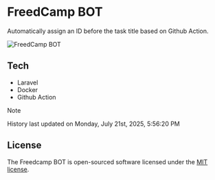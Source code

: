 # FreedCamp BOT

Automatically assign an ID before the task title based on Github Action.

![FreedCamp BOT](https://repository-images.githubusercontent.com/737932867/7d34798b-2680-471c-b089-a78a718d3d6a)

## Tech

- Laravel
- Docker
- Github Action

> [!NOTE]  
> History last updated on Monday, July 21st, 2025, 5:56:20 PM

## License

The Freedcamp BOT is open-sourced software licensed under the [MIT license](https://opensource.org/licenses/MIT).
